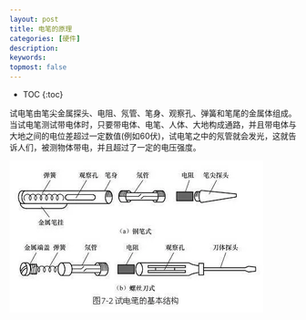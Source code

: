 ```yaml
---
layout: post
title: 电笔的原理
categories: [硬件]
description: 
keywords: 
topmost: false
---
```


* TOC
{:toc}

试电笔由笔尖金属探头、电阻、氖管、笔身、观察孔、弹簧和笔尾的金属体组成。当试电笔测试带电体时，只要带电体、电笔、人体、大地构成通路，并且带电体与大地之间的电位差超过一定数值(例如60伏)，试电笔之中的氖管就会发光，这就告诉人们，被测物体带电，并且超过了一定的电压强度。

![img](/images/equipment/pen.webp)
